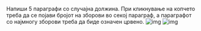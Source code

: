 Напиши 5 параграфи со случајна должина. При кликнување на копчето треба да се појави бројот на зборови во секој параграф, а параграфот со најмногу зборови треба да биде означен црвено.
![img](https://raw.githubusercontent.com/gentinuhiu/internet-programiranje/gn/dom-tasks/%D0%B2%D0%B5%D0%B6%D0%B1%D0%B8/5.%20DOM/2/img/Picture1.png)
![img](https://raw.githubusercontent.com/gentinuhiu/internet-programiranje/gn/dom-tasks/%D0%B2%D0%B5%D0%B6%D0%B1%D0%B8/5.%20DOM/2/img/Picture2.png)
